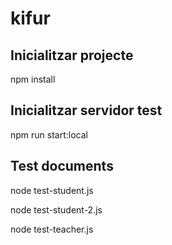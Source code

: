 # kifur

## Inicialitzar projecte

npm install

## Inicialitzar servidor test

npm run start:local


## Test documents

node test-student.js

node test-student-2.js

node test-teacher.js
